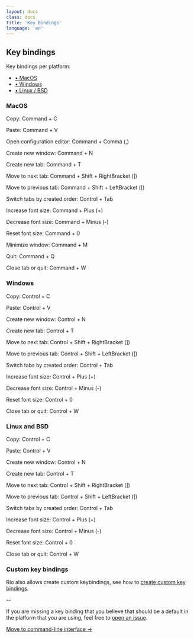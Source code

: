 ```yaml
---
layout: docs
class: docs
title: 'Key Bindings'
language: 'en'
---
```


## Key bindings

Key bindings per platform:

- [• MacOS](#macos)
- [• Windows](#windows)
- [• Linux / BSD](#linux-and-bsd)

### MacOS

Copy: <span class="keyword">Command + C</span>

Paste: <span class="keyword">Command + V</span>

Open configuration editor: <span class="keyword">Command + Comma (,)</span> 

Create new window: <span class="keyword">Command + N</span>

Create new tab: <span class="keyword">Command + T</span>

Move to next tab: <span class="keyword">Command + Shift + RightBracket (])</span>

Move to previous tab: <span class="keyword">Command + Shift + LeftBracket ([)</span>

Switch tabs by created order: <span class="keyword">Control + Tab</span>

Increase font size: <span class="keyword">Command + Plus (+)</span>

Decrease font size: <span class="keyword">Command + Minus (-)</span>

Reset font size: <span class="keyword">Command + 0</span>

Minimize window: <span class="keyword">Command + M</span>

Quit: <span class="keyword">Command + Q</span>

Close tab or quit: <span class="keyword">Command + W</span>

### Windows

Copy: <span class="keyword">Control + C</span>

Paste: <span class="keyword">Control + V</span>

Create new window: <span class="keyword">Control + N</span>

Create new tab: <span class="keyword">Control + T</span>

Move to next tab: <span class="keyword">Control + Shift + RightBracket (])</span>

Move to previous tab: <span class="keyword">Control + Shift + LeftBracket ([)</span>

Switch tabs by created order: <span class="keyword">Control + Tab</span>

Increase font size: <span class="keyword">Control + Plus (+)</span>

Decrease font size: <span class="keyword">Control + Minus (-)</span>

Reset font size: <span class="keyword">Control + 0</span>

Close tab or quit: <span class="keyword">Control + W</span>

### Linux and BSD

Copy: <span class="keyword">Control + C</span>

Paste: <span class="keyword">Control + V</span>

Create new window: <span class="keyword">Control + N</span>

Create new tab: <span class="keyword">Control + T</span>

Move to next tab: <span class="keyword">Control + Shift + RightBracket (])</span>

Move to previous tab: <span class="keyword">Control + Shift + LeftBracket ([)</span>

Switch tabs by created order: <span class="keyword">Control + Tab</span>

Increase font size: <span class="keyword">Control + Plus (+)</span>

Decrease font size: <span class="keyword">Control + Minus (-)</span>

Reset font size: <span class="keyword">Control + 0</span>

Close tab or quit: <span class="keyword">Control + W</span>

### Custom key bindings

Rio also allows create custom keybindings, see how to [create custom key bindings](/rio/docs/custom-key-bindings).

--

If you are missing a key binding that you believe that should be a default in the platform that you are using, feel free to [open an issue](https://github.com/raphamorim/rio).

[Move to command-line interface ->](/rio/docs/command-line-interface#command-line-interface)